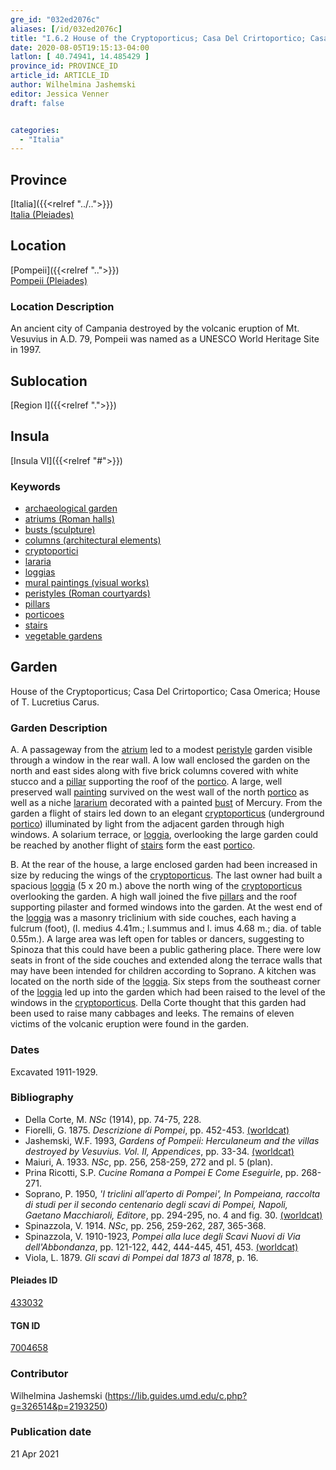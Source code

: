 ```yaml
---
gre_id: "032ed2076c"
aliases: [/id/032ed2076c]
title: "I.6.2 House of the Cryptoporticus; Casa Del Crirtoportico; Casa Omerica; House of T. Lucretius Carus"
date: 2020-08-05T19:15:13-04:00
latlon: [ 40.74941, 14.485429 ]
province_id: PROVINCE_ID
article_id: ARTICLE_ID
author: Wilhelmina Jashemski
editor: Jessica Venner
draft: false


categories:
  - "Italia"
---
```


## Province
[Italia]({{<relref "../..">}}) \
[Italia (Pleiades)](https://pleiades.stoa.org/places/1052)

## Location
[Pompeii]({{<relref "..">}}) \
[Pompeii (Pleiades)](https://pleiades.stoa.org/places/433032)


### Location Description
An ancient city of Campania destroyed by the volcanic eruption of Mt. Vesuvius in A.D. 79, Pompeii was named as a UNESCO World Heritage Site in 1997.

## Sublocation
[Region I]({{<relref ".">}})
## Insula
[Insula VI]({{<relref "#">}})

### Keywords
- [archaeological garden](#)
- [atriums (Roman halls)](http://vocab.getty.edu/page/aat/300004097)
- [busts (sculpture)](http://vocab.getty.edu/page/aat/300417950)
- [columns (architectural elements)](http://vocab.getty.edu/page/aat/300001571)
- [cryptoportici](http://vocab.getty.edu/page/aat/300004295)
- [lararia](http://vocab.getty.edu/page/aat/300400600)
- [loggias](http://vocab.getty.edu/page/aat/300004137)
- [mural paintings (visual works)](http://vocab.getty.edu/page/aat/300033644)
- [peristyles (Roman courtyards)](http://vocab.getty.edu/page/aat/300004029)
- [pillars](http://vocab.getty.edu/page/aat/300264605)
- [porticoes](http://vocab.getty.edu/page/aat/300004145)
- [stairs](http://vocab.getty.edu/page/aat/300003228)
- [vegetable gardens](http://vocab.getty.edu/page/aat/300008142)


## Garden
House of the Cryptoporticus; Casa Del Crirtoportico; Casa Omerica; House of T. Lucretius Carus.


### Garden Description

A. A passageway from the [atrium](http://vocab.getty.edu/page/aat/300004097) led to a modest [peristyle](http://vocab.getty.edu/page/aat/300004029) garden visible through a window in the rear wall. A low wall enclosed the garden on the north and east sides along with five brick columns covered with white stucco and a [pillar](http://vocab.getty.edu/page/aat/300264605) supporting the roof of the [portico](http://vocab.getty.edu/page/aat/300004145). A large, well preserved wall [painting](http://vocab.getty.edu/page/aat/300033644) survived on the west wall of the north [portico](http://vocab.getty.edu/page/aat/300004145) as well as a niche [lararium](http://vocab.getty.edu/page/aat/300400600) decorated with a painted [bust](http://vocab.getty.edu/page/aat/300417950) of Mercury. From the garden a flight of stairs led down to an elegant [cryptoporticus](http://vocab.getty.edu/page/aat/300004295) (underground [portico](http://vocab.getty.edu/page/aat/300004145)) illuminated by light from the adjacent garden through high windows. A solarium terrace, or [loggia](http://vocab.getty.edu/page/aat/300004137), overlooking the large garden could be reached by another flight of [stairs](http://vocab.getty.edu/page/aat/300003228) form the east [portico](http://vocab.getty.edu/page/aat/300004145).

B. At the rear of the house, a large enclosed garden had been increased in size by reducing the wings of the [cryptoporticus](http://vocab.getty.edu/page/aat/300004295). The last owner had built a spacious [loggia](http://vocab.getty.edu/page/aat/300004137) (5 x 20 m.) above the north wing of the [cryptoporticus](http://vocab.getty.edu/page/aat/300004295) overlooking the garden. A high wall joined the five [pillars](http://vocab.getty.edu/page/aat/300264605) and the roof supporting pilaster and formed windows into the garden. At the west end of the [loggia](http://vocab.getty.edu/page/aat/300004137) was a masonry triclinium with side couches, each having a fulcrum (foot), (l. medius 4.41m.; l.summus and l. imus 4.68 m.; dia. of table 0.55m.). A large area was left open for tables or dancers, suggesting to Spinoza that this could have been a public gathering place. There were low seats in front of the side couches and extended along the terrace walls that may have been intended for children according to Soprano. A kitchen was located on the north side of the [loggia](http://vocab.getty.edu/page/aat/300004137). Six steps from the southeast corner of the [loggia](http://vocab.getty.edu/page/aat/300004137) led up into the garden which had been raised to the level of the windows in the [cryptoporticus](http://vocab.getty.edu/page/aat/300004295). Della Corte thought that this garden had been used to raise many cabbages and leeks. The remains of eleven victims of the volcanic eruption were found in the garden.

<!--### Maps-->

<!--
OLD WAY (DO NOT USE)
![alt_text](../../images/image_name.ext)
*CAPTION*

NEW WAY ↓↓↓↓
{{< figure src="../../images/image_name.ext" alt="ALT_TEXT" title="CAPTION" >}}
-->
<!--
### Plans

{{< figure src="../../../images/Fig_1_Region_I.tif" alt="Fig. 1: Plan of Pompeii with Region I highlighted, plan in Jashemski, Gardens, p.21." title="Fig. 1: Plan of Pompeii with Region I highlighted, plan in Jashemski, Gardens, p.21 (Rights Statement)." >}}

{{< figure src="../../images/Region_I_insula_v.tif" alt="Fig. 2: Plan of Region I, insula v, plan in Jashemski, *Gardens*, plan 8, p. 33; Viola, *Scavi*, pl. 1; Niccolini, *Case*, vol. 3, “*Topografia*,” pl. 10." title="Fig. 2: Plan of Region I, insula v, plan in Jashemski, *Gardens*, plan 8, p. 33; Viola, *Scavi*, pl. 1; Niccolini, *Case*, vol. 3, “*Topografia*,” pl. 10 (Rights Statement)." >}}

<!--### Images-->


### Dates
Excavated 1911-1929.


### Bibliography
* Della Corte, M. *NSc* (1914), pp. 74-75, 228.  
* Fiorelli, G. 1875. *Descrizione di Pompei*, pp. 452-453. [(worldcat)](http://www.worldcat.org/oclc/908272023)  
* Jashemski, W.F. 1993, *Gardens of Pompeii: Herculaneum and the villas destroyed by Vesuvius. Vol. II, Appendices*, pp. 33-34. [(worldcat)](http://www.worldcat.org/oclc/921816405)
* Maiuri, A. 1933. *NSc*, pp. 256, 258-259, 272 and pl. 5 (plan).  
* Prina Ricotti, S.P. *Cucine Romana a Pompei E Come Eseguirle*, pp. 268-271.  
* Soprano, P. 1950, *'I triclini all’aperto di Pompei', In Pompeiana, raccolta di studi per il secondo centenario degli scavi di Pompei, Napoli, Gaetano Macchiaroli, Editore*, pp. 294-295, no. 4 and fig. 30. [(worldcat)](https://www.worldcat.org/title/pompeiana-raccolta-di-studi-per-il-secondo-centenario-degli-scavi-di-pompei/oclc/470355316&referer=brief_results)
* Spinazzola, V. 1914. *NSc*, pp. 256, 259-262, 287, 365-368.  
* Spinazzola, V. 1910-1923, *Pompei alla luce degli Scavi Nuovi di Via dell'Abbondanza*, pp. 121-122, 442, 444-445, 451, 453. [(worldcat)](http://www.worldcat.org/oclc/883858580)  
* Viola, L. 1879. *Gli scavi di Pompei dal 1873 al 1878*, p. 16.  

<!--#### Periodo ID-->

<!-- [PERIODO_ID](https://pleiades.stoa.org/places/PLEIADES_ID) -->

#### Pleiades ID

[433032](https://pleiades.stoa.org/places/433032)

#### TGN ID

[7004658](http://vocab.getty.edu/page/tgn/7004658)

### Contributor

Wilhelmina Jashemski (https://lib.guides.umd.edu/c.php?g=326514&p=2193250)

### Publication date


21 Apr 2021

<!--### Related articles-->

<!-- Links to other related articles. Leave blank for now -->
